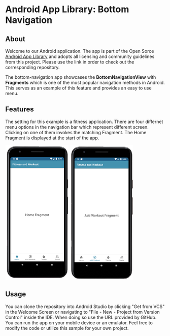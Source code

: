 # Android App Library: Bottom Navigation

## About
Welcome to our Android application. The app is part of the Open Sorce [Android App Library](https://github.com/LukPle/android-app-library.git) 
and adopts all licensing and community guidelines from this project. Please use the link in order to check out the corresponding repository.

The bottom-navigation app showcases the **BottomNavigationView** with **Fragments** which is one of the most popular navigation methods in Android.
This serves as an example of this feature and provides an easy to use menu.

## Features
The setting for this example is a fitness application. There are four differnet menu options in the navigation bar which represent different screen. 
Clicking on one of them invokes the matching Fragment. The Home Fragment is displayed at the start of the app. </br>

![](demo_pictures/Screen1.png)
![](demo_pictures/Screen2.png)

## Usage
You can clone the repository into Android Studio by clicking "Get from VCS" in the Welcome Screen or navigating to "File - New - Project from Version Control" inside 
the IDE. When doing so use the URL provided by GitHub. You can run the app on your mobile device or an emulator. Feel free to modify the code or utilize this sample 
for your own project.
